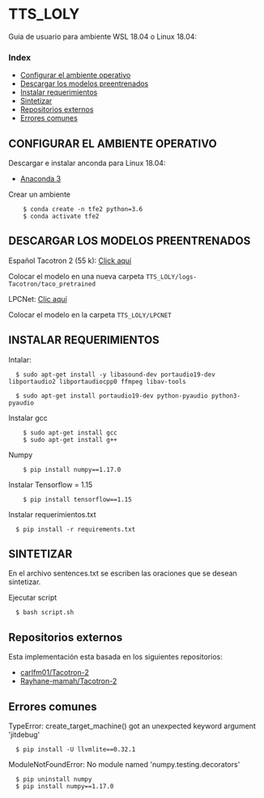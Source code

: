 # TTS_LOLY

Guia de usuario para ambiente WSL 18.04 o Linux 18.04:

### Index
* [Configurar el ambiente operativo](#configurar-el-ambiente-operativo)
* [Descargar los modelos preentrenados](#descargar-los-modelos-preentrenados)
* [Instalar requerimientos](#instalar-requerimientos)
* [Sintetizar](#sintetizar)
* [Repositorios externos](#repositorios-externos)
* [Errores comunes](#errores-comunes)

## CONFIGURAR EL AMBIENTE OPERATIVO

Descargar e instalar anconda para Linux 18.04:

- [Anaconda 3](https://www.how2shout.com/how-to/install-anaconda-wsl-windows-10-ubuntu-linux-app.html)

Crear un ambiente

```
	$ conda create -n tfe2 python=3.6
	$ conda activate tfe2
```

## DESCARGAR LOS MODELOS PREENTRENADOS

Español
Tacotron 2 (55 k):
[Click aquí](https://drive.google.com/file/d/1JSC0jbdnOi4igCYTnDBdMGXIsp2VeKj9/view)

Colocar el modelo en una nueva carpeta `TTS_LOLY/logs-Tacotron/taco_pretrained`

LPCNet:
[Clic aquí](https://drive.google.com/file/d/1dDKyTB_7QUoQvtf5EyGHwhUioOLBrjxF/view?usp=sharing)

Colocar el modelo en la carpeta `TTS_LOLY/LPCNET`

## INSTALAR REQUERIMIENTOS

Intalar:
```
  $ sudo apt-get install -y libasound-dev portaudio19-dev libportaudio2 libportaudiocpp0 ffmpeg libav-tools

  $ sudo apt-get install portaudio19-dev python-pyaudio python3-pyaudio
```
Instalar gcc
```
	$ sudo apt-get install gcc
	$ sudo apt-get install g++
```
Numpy 
```
	$ pip install numpy==1.17.0
  ```
Instalar Tensorflow = 1.15
```
	$ pip install tensorflow==1.15 
```
Instalar requerimientos.txt
```	
  $ pip install -r requirements.txt
```

## SINTETIZAR

En el archivo sentences.txt se escriben las oraciones que se desean sintetizar.

Ejecutar script
```	
  $ bash script.sh
```
## Repositorios externos

Esta implementación esta basada en los siguientes repositorios:
* [carlfm01/Tacotron-2](https://github.com/carlfm01/Tacotron-2)
* [Rayhane-mamah/Tacotron-2](https://github.com/Rayhane-mamah/Tacotron-2)

## Errores comunes

TypeError: create_target_machine() got an unexpected keyword argument 'jitdebug'
```	
  $ pip install -U llvmlite==0.32.1
```
ModuleNotFoundError: No module named 'numpy.testing.decorators'
```
  $ pip uninstall numpy 
  $ pip install numpy==1.17.0
  ```
